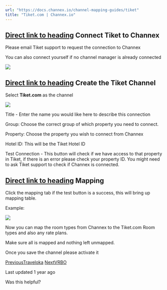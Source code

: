 ```yaml
---
url: "https://docs.channex.io/channel-mapping-guides/tiket"
title: "Tiket.com | Channex.io"
---
```


## [Direct link to heading](https://docs.channex.io/channel-mapping-guides/tiket\#connect-tiket-to-channex)    Connect Tiket to Channex

Please email Tiket support to request the connection to Channex

You can also connect yourself if no channel manager is already connected

![](https://docs.channex.io/~gitbook/image?url=https%3A%2F%2F2514252617-files.gitbook.io%2F%7E%2Ffiles%2Fv0%2Fb%2Fgitbook-x-prod.appspot.com%2Fo%2Fspaces%252F-LWLG7_BCMgWd3mn6DYg%252Fuploads%252FhPNOLMgaMKPEgRKFHLkB%252Ftiket%2520%281%29.png%3Falt%3Dmedia%26token%3D9b387829-780a-4d84-b725-0501574b3a3b&width=768&dpr=4&quality=100&sign=94ce54e8&sv=2)

## [Direct link to heading](https://docs.channex.io/channel-mapping-guides/tiket\#create-the-tiket-channel)    Create the Tiket Channel

Select **Tiket.com** as the channel

![](https://docs.channex.io/~gitbook/image?url=https%3A%2F%2F2514252617-files.gitbook.io%2F%7E%2Ffiles%2Fv0%2Fb%2Fgitbook-x-prod.appspot.com%2Fo%2Fspaces%252F-LWLG7_BCMgWd3mn6DYg%252Fuploads%252F4sTwaD28v4KUqiD6wkZK%252FScreenshot%25202023-02-21%2520at%252009.55.47.png%3Falt%3Dmedia%26token%3Dad4f4535-745b-4b8a-abe7-4a3417b27308&width=768&dpr=4&quality=100&sign=3b383131&sv=2)

Title - Enter the name you would like here to describe this connection

Group: Choose the correct group of which property you need to connect.

Property: Choose the property you wish to connect from Channex

Hotel ID: This will be the Tiket Hotel ID

Test Connection - This button will check if we have access to that property in Tiket, if there is an error please check your property ID. You might need to ask Tiket support to check if Channex is connected.

## [Direct link to heading](https://docs.channex.io/channel-mapping-guides/tiket\#mapping)    Mapping

Click the mapping tab if the test button is a success, this will bring up mapping table.

Example:

![](https://docs.channex.io/~gitbook/image?url=https%3A%2F%2F2514252617-files.gitbook.io%2F%7E%2Ffiles%2Fv0%2Fb%2Fgitbook-x-prod.appspot.com%2Fo%2Fspaces%252F-LWLG7_BCMgWd3mn6DYg%252Fuploads%252FK27p2js5Iu3MLdZ1uS1N%252FScreenshot%25202024-07-08%2520at%252021.17.38.png%3Falt%3Dmedia%26token%3D60841c5d-e82b-472b-8ac1-42bd0e0cb32e&width=768&dpr=4&quality=100&sign=12a5dfb2&sv=2)

Now you can map the room types from Channex to the Tiket.com Room types and also any rate plans.

Make sure all is mapped and nothing left unmapped.

Once you save the channel please activate it

[PreviousTraveloka](https://docs.channex.io/channel-mapping-guides/traveloka) [NextVRBO](https://docs.channex.io/channel-mapping-guides/vrbo)

Last updated 1 year ago

Was this helpful?